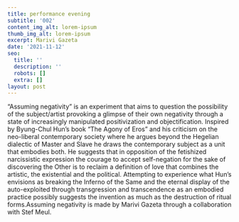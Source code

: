 ```yaml
---
title: performance evening
subtitle: '002'
content_img_alt: lorem-ipsum
thumb_img_alt: lorem-ipsum
excerpt: Marivi Gazeta
date: '2021-11-12'
seo:
  title: ''
  description: ''
  robots: []
  extra: []
layout: post
---
```

“Assuming negativity” is an experiment that aims to question the possibility of the subject/artist provoking a glimpse of their own negativity through a state of increasingly manipulated positivization and objectification.
Inspired by Byung-Chul Hun’s book “The Agony of Eros” and his criticism on the neo-liberal contemporary society where he argues beyond the Hegelian dialectic of Master and Slave he draws the contemporary subject as a unit that embodies both.
He suggests that in opposition of the fetishized narcissistic expression the courage to accept self-negation for the sake of discovering the Other is to reclaim a definition of love that combines the artistic, the existential and the political.
Attempting to experience what Hun’s envisions as breaking the Inferno of the Same and the eternal display of the auto-exploited through transgression and transcendence as an embodied practice possibly suggests the invention as much as the destruction of ritual forms.Assuming negativity is made by Marivi Gazeta through a collaboration with Stef Meul.
